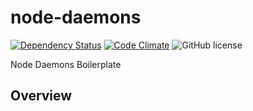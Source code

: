 # node-daemons

[![Dependency Status](https://david-dm.org/pipll/node-daemons.svg)](https://david-dm.org/pipll/node-daemons) [![Code Climate](https://codeclimate.com/github/pipll/node-daemons/badges/gpa.svg)](https://codeclimate.com/github/pipll/node-daemons) ![GitHub license](https://img.shields.io/github/license/pipll/node-daemons.svg)

Node Daemons Boilerplate

## Overview
